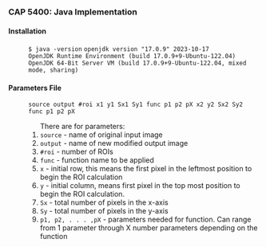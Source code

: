 <h3>CAP 5400: Java Implementation</h3>
<dl>
    <dt><h4>Installation</h4></dt>
    <dd>
        <code>$ java -version</code>
<code>openjdk version "17.0.9" 2023-10-17
OpenJDK Runtime Environment (build 17.0.9+9-Ubuntu-122.04)
OpenJDK 64-Bit Server VM (build 17.0.9+9-Ubuntu-122.04, mixed mode, sharing)</code>
    </dd>
</dl>
<dl>
    <dt><h4>Parameters File</h4></dt>
    <dd>
        <code>source output #roi x1 y1 Sx1 Sy1 func p1 p2 pX x2 y2 Sx2 Sy2 func p1 p2 pX</code>
        <ol>There are for parameters:
            <li><code>source</code> - name of original input image</li>
            <li><code>output</code> - name of new modified output image</li>
            <li><code>#roi</code> - number of ROIs</li>
            <li><code>func</code> - function name to be applied</li>
            <li><code>x</code> - initial row, this means the first pixel in the leftmost position to begin the ROI 
                calculation</li>
            <li><code>y</code> - initial column, means first pixel in the top most position to begin the ROI 
                calculation.</li>
            <li><code>Sx</code> - total number of pixels in the x-axis</li>
            <li><code>Sy</code> - total number of pixels in the y-axis</li>
            <li><code>p1, p2, . . . ,pX</code> - parameters needed for function. Can range from 1 parameter through X 
                number parameters depending on the function</li>
        </ol>
    </dd>
</dl>

